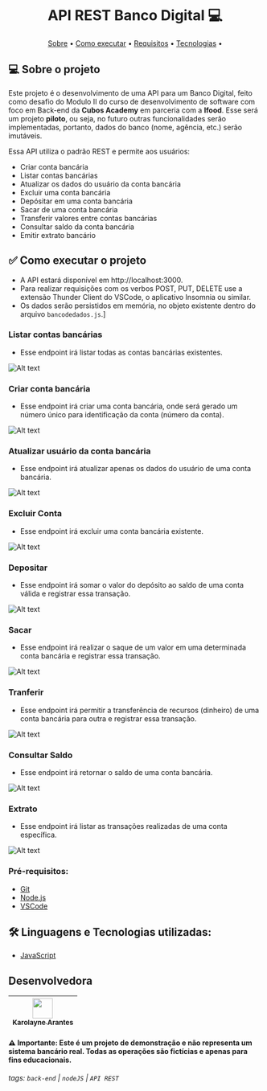 <h1 align="center"> 
	API REST Banco Digital 💻
</h1>

<p align="center">
 <a href="#-sobre-o-projeto">Sobre</a> •
 <a href="#-como-executar-o-projeto">Como executar</a> • 
  <a href="#-pre-requisitos">Requisitos</a> • 
 <a href="#-linguagem-utilizada">Tecnologias</a> • 
</p>

## 💻 Sobre o projeto

Este projeto é o desenvolvimento de uma API para um Banco Digital, feito como desafio do Modulo II do curso de desenvolvimento de software com foco em Back-end da **Cubos Academy** em parceria com a **Ifood**. Esse será um projeto **piloto**, ou seja, no futuro outras funcionalidades serão implementadas, portanto, dados do banco (nome, agência, etc.) serão imutáveis. 

Essa API utiliza o padrão REST e permite aos usuários:

-   Criar conta bancária
-   Listar contas bancárias
-   Atualizar os dados do usuário da conta bancária
-   Excluir uma conta bancária
-   Depósitar em uma conta bancária
-   Sacar de uma conta bancária
-   Transferir valores entre contas bancárias
-   Consultar saldo da conta bancária
-   Emitir extrato bancário

## ✅ Como executar o projeto

- A API estará disponível em http://localhost:3000.
- Para realizar requisições com os verbos POST, PUT, DELETE use a extensão Thunder Client do VSCode, o aplicativo Insomnia ou similar.
- Os dados serão persistidos em memória, no objeto existente dentro do arquivo `bancodedados.js`.]

### Listar contas bancárias

- Esse endpoint irá listar todas as contas bancárias existentes.

![Alt text](<img/verificar senha.png>)

### Criar conta bancária

- Esse endpoint irá criar uma conta bancária, onde será gerado um número único para identificação da conta (número da conta).

![Alt text](<img/criar conta.png>)

### Atualizar usuário da conta bancária

- Esse endpoint irá atualizar apenas os dados do usuário de uma conta bancária.

![Alt text](<img/atualizar conta.png>)

### Excluir Conta

- Esse endpoint irá excluir uma conta bancária existente.

![Alt text](img/excluir.png)

### Depositar

- Esse endpoint irá somar o valor do depósito ao saldo de uma conta válida e registrar essa transação.

![Alt text](img/deposito.png)

### Sacar

- Esse endpoint irá realizar o saque de um valor em uma determinada conta bancária e registrar essa transação.

![Alt text](img/saque.png)

### Tranferir

- Esse endpoint irá permitir a transferência de recursos (dinheiro) de uma conta bancária para outra e registrar essa transação.

![Alt text](img/tranferir.png)

### Consultar Saldo

- Esse endpoint irá retornar o saldo de uma conta bancária.

![Alt text](img/saldo.png)

### Extrato

- Esse endpoint irá listar as transações realizadas de uma conta específica.

![Alt text](img/extrato.png)

### Pré-requisitos:

- [Git](https://git-scm.com)
- [Node.js](https://nodejs.org/en/)
- [VSCode](https://code.visualstudio.com/)

## 🛠 Linguagens e Tecnologias utilizadas:

- [JavaScript](https://developer.mozilla.org/pt-BR/docs/Web/JavaScript)

## Desenvolvedora

| [<img src="![Alt text](img/octocat-1695760041166.png)" width=40><br><sub>Karolayne Arantes</sub>](https://github.com/KarolayneADP) |
| :---: |

#### ⚠️ Importante: Este é um projeto de demonstração e não representa um sistema bancário real. Todas as operações são fictícias e apenas para fins educacionais.


###### tags: `back-end` | `nodeJS` | `API REST`


